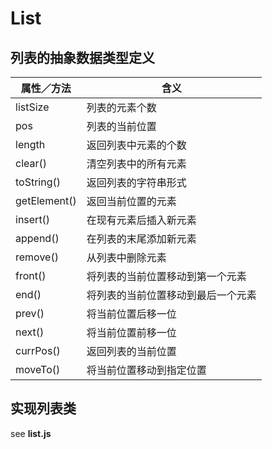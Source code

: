 # List

## 列表的抽象数据类型定义

属性／方法|含义
----|----
listSize|列表的元素个数
pos|列表的当前位置
length|返回列表中元素的个数
clear()|清空列表中的所有元素
toString()|返回列表的字符串形式
getElement()|返回当前位置的元素
insert()|在现有元素后插入新元素
append()|在列表的末尾添加新元素
remove()|从列表中删除元素
front()|将列表的当前位置移动到第一个元素
end()|将列表的当前位置移动到最后一个元素
prev()|将当前位置后移一位
next()|将当前位置前移一位
currPos()|返回列表的当前位置
moveTo()|将当前位置移动到指定位置

## 实现列表类

see **list.js**